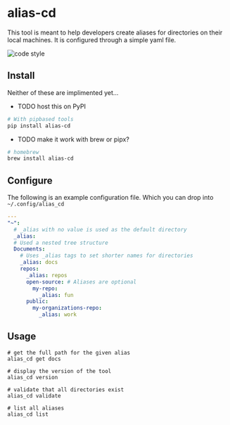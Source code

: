 # alias-cd
This tool is meant to help developers create aliases for directories on their local machines. It is configured through a simple yaml file.

![code style](https://img.shields.io/badge/code%20style-black-000000.svg)

## Install
Neither of these are implimented yet...
- TODO host this on PyPI
```bash
# With pipbased tools
pip install alias-cd
```
- TODO make it work with brew or pipx?
```bash
# homebrew
brew install alias-cd
```

## Configure
The following is an example configuration file. Which you can drop into `~/.config/alias_cd`
```yaml
---
"~":
  # _alias with no value is used as the default directory
  _alias:
  # Used a nested tree structure 
  Documents:
    # Uses _alias tags to set shorter names for directories
    _alias: docs
    repos:
      _alias: repos
      open-source: # Aliases are optional
        my-repo:
          _alias: fun
      public:
        my-organizations-repo:
          _alias: work
```

## Usage
```
# get the full path for the given alias
alias_cd get docs

# display the version of the tool
alias_cd version

# validate that all directories exist
alias_cd validate

# list all aliases
alias_cd list
```
